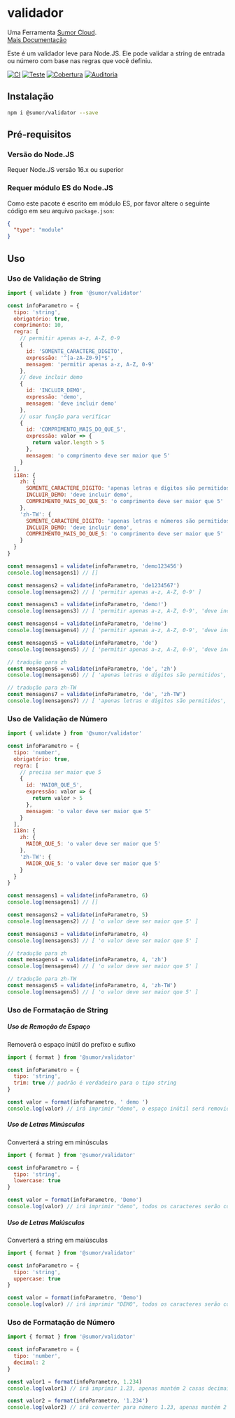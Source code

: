# validador

Uma Ferramenta [Sumor Cloud](https://sumor.cloud).  
[Mais Documentação](https://sumor.cloud)

Este é um validador leve para Node.JS.
Ele pode validar a string de entrada ou número com base nas regras que você definiu.

[![CI](https://github.com/sumor-cloud/validator/actions/workflows/ci.yml/badge.svg)](https://github.com/sumor-cloud/validator/actions/workflows/ci.yml)
[![Teste](https://github.com/sumor-cloud/validator/actions/workflows/ut.yml/badge.svg)](https://github.com/sumor-cloud/validator/actions/workflows/ut.yml)
[![Cobertura](https://github.com/sumor-cloud/validator/actions/workflows/coverage.yml/badge.svg)](https://github.com/sumor-cloud/validator/actions/workflows/coverage.yml)
[![Auditoria](https://github.com/sumor-cloud/validator/actions/workflows/audit.yml/badge.svg)](https://github.com/sumor-cloud/validator/actions/workflows/audit.yml)

## Instalação

```bash
npm i @sumor/validator --save
```

## Pré-requisitos

### Versão do Node.JS

Requer Node.JS versão 16.x ou superior

### Requer módulo ES do Node.JS

Como este pacote é escrito em módulo ES,
por favor altere o seguinte código em seu arquivo `package.json`:

```json
{
  "type": "module"
}
```

## Uso

### Uso de Validação de String

```js
import { validate } from '@sumor/validator'

const infoParametro = {
  tipo: 'string',
  obrigatório: true,
  comprimento: 10,
  regra: [
    // permitir apenas a-z, A-Z, 0-9
    {
      id: 'SOMENTE_CARACTERE_DIGITO',
      expressão: '^[a-zA-Z0-9]*$',
      mensagem: 'permitir apenas a-z, A-Z, 0-9'
    },
    // deve incluir demo
    {
      id: 'INCLUIR_DEMO',
      expressão: 'demo',
      mensagem: 'deve incluir demo'
    },
    // usar função para verificar
    {
      id: 'COMPRIMENTO_MAIS_DO_QUE_5',
      expressão: valor => {
        return valor.length > 5
      },
      mensagem: 'o comprimento deve ser maior que 5'
    }
  ],
  i18n: {
    zh: {
      SOMENTE_CARACTERE_DIGITO: 'apenas letras e dígitos são permitidos',
      INCLUIR_DEMO: 'deve incluir demo',
      COMPRIMENTO_MAIS_DO_QUE_5: 'o comprimento deve ser maior que 5'
    },
    'zh-TW': {
      SOMENTE_CARACTERE_DIGITO: 'apenas letras e números são permitidos',
      INCLUIR_DEMO: 'deve incluir demo',
      COMPRIMENTO_MAIS_DO_QUE_5: 'o comprimento deve ser maior que 5'
    }
  }
}

const mensagens1 = validate(infoParametro, 'demo123456')
console.log(mensagens1) // []

const mensagens2 = validate(infoParametro, 'de1234567')
console.log(mensagens2) // [ 'permitir apenas a-z, A-Z, 0-9' ]

const mensagens3 = validate(infoParametro, 'demo!')
console.log(mensagens3) // [ 'permitir apenas a-z, A-Z, 0-9', 'deve incluir demo' ]

const mensagens4 = validate(infoParametro, 'de!mo')
console.log(mensagens4) // [ 'permitir apenas a-z, A-Z, 0-9', 'deve incluir demo' ]

const mensagens5 = validate(infoParametro, 'de')
console.log(mensagens5) // [ 'permitir apenas a-z, A-Z, 0-9', 'deve incluir demo', 'o comprimento deve ser maior que 5' ]

// tradução para zh
const mensagens6 = validate(infoParametro, 'de', 'zh')
console.log(mensagens6) // [ 'apenas letras e dígitos são permitidos', 'deve incluir demo', 'o comprimento deve ser maior que 5' ]

// tradução para zh-TW
const mensagens7 = validate(infoParametro, 'de', 'zh-TW')
console.log(mensagens7) // [ 'apenas letras e dígitos são permitidos', 'deve incluir demo', 'o comprimento deve ser maior que 5' ]
```

### Uso de Validação de Número

```js
import { validate } from '@sumor/validator'

const infoParametro = {
  tipo: 'number',
  obrigatório: true,
  regra: [
    // precisa ser maior que 5
    {
      id: 'MAIOR_QUE_5',
      expressão: valor => {
        return valor > 5
      },
      mensagem: 'o valor deve ser maior que 5'
    }
  ],
  i18n: {
    zh: {
      MAIOR_QUE_5: 'o valor deve ser maior que 5'
    },
    'zh-TW': {
      MAIOR_QUE_5: 'o valor deve ser maior que 5'
    }
  }
}

const mensagens1 = validate(infoParametro, 6)
console.log(mensagens1) // []

const mensagens2 = validate(infoParametro, 5)
console.log(mensagens2) // [ 'o valor deve ser maior que 5' ]

const mensagens3 = validate(infoParametro, 4)
console.log(mensagens3) // [ 'o valor deve ser maior que 5' ]

// tradução para zh
const mensagens4 = validate(infoParametro, 4, 'zh')
console.log(mensagens4) // [ 'o valor deve ser maior que 5' ]

// tradução para zh-TW
const mensagens5 = validate(infoParametro, 4, 'zh-TW')
console.log(mensagens5) // [ 'o valor deve ser maior que 5' ]
```

### Uso de Formatação de String

##### Uso de Remoção de Espaço

Removerá o espaço inútil do prefixo e sufixo

```js
import { format } from '@sumor/validator'

const infoParametro = {
  tipo: 'string',
  trim: true // padrão é verdadeiro para o tipo string
}

const valor = format(infoParametro, ' demo ')
console.log(valor) // irá imprimir "demo", o espaço inútil será removido
```

##### Uso de Letras Minúsculas

Converterá a string em minúsculas

```js
import { format } from '@sumor/validator'

const infoParametro = {
  tipo: 'string',
  lowercase: true
}

const valor = format(infoParametro, 'Demo')
console.log(valor) // irá imprimir "demo", todos os caracteres serão convertidos para minúsculas
```

##### Uso de Letras Maiúsculas

Converterá a string em maiúsculas

```js
import { format } from '@sumor/validator'

const infoParametro = {
  tipo: 'string',
  uppercase: true
}

const valor = format(infoParametro, 'Demo')
console.log(valor) // irá imprimir "DEMO", todos os caracteres serão convertidos para maiúsculas
```

### Uso de Formatação de Número

```js
import { format } from '@sumor/validator'

const infoParametro = {
  tipo: 'number',
  decimal: 2
}

const valor1 = format(infoParametro, 1.234)
console.log(valor1) // irá imprimir 1.23, apenas mantém 2 casas decimais

const valor2 = format(infoParametro, '1.234')
console.log(valor2) // irá converter para número 1.23, apenas mantém 2 casas decimais
```
